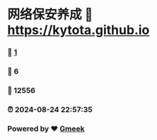# 网络保安养成 :link: https://kytota.github.io 
### :page_facing_up: [1](https://kytota.github.io/tag.html) 
### :speech_balloon: 6 
### :hibiscus: 12556 
### :alarm_clock: 2024-08-24 22:57:35 
### Powered by :heart: [Gmeek](https://github.com/Meekdai/Gmeek)

